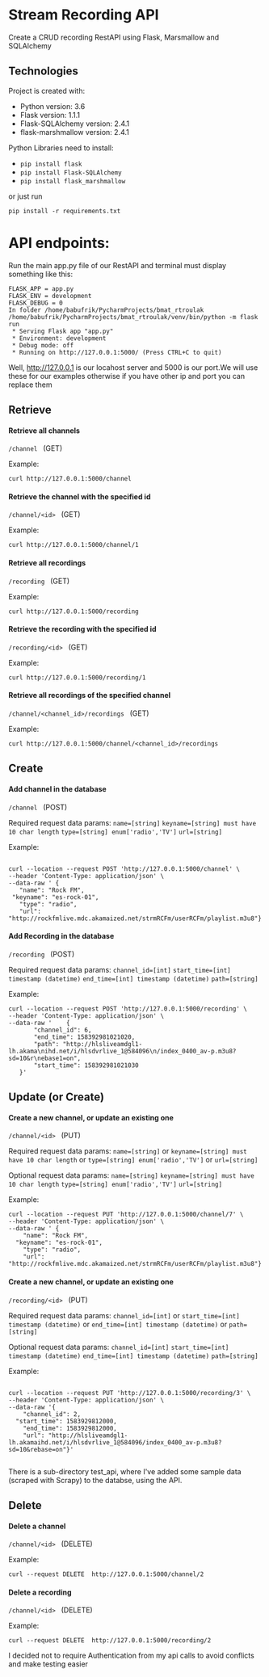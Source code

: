 # Stream Recording API
Create a CRUD recording RestAPI using Flask, Marsmallow and SQLAlchemy


## Technologies
Project is created with:
* Python version: 3.6
* Flask version: 1.1.1
* Flask-SQLAlchemy version: 2.4.1
* flask-marshmallow version: 2.4.1


Python Libraries need to install:
* ```pip install flask```
* ```pip install Flask-SQLAlchemy```
* ```pip install flask_marshmallow```

or just run

```pip install -r requirements.txt```




# API endpoints:

Run the main app.py file of our RestAPI and terminal must display something like this:
```
FLASK_APP = app.py
FLASK_ENV = development
FLASK_DEBUG = 0
In folder /home/babufrik/PycharmProjects/bmat_rtroulak
/home/babufrik/PycharmProjects/bmat_rtroulak/venv/bin/python -m flask run
 * Serving Flask app "app.py"
 * Environment: development
 * Debug mode: off
 * Running on http://127.0.0.1:5000/ (Press CTRL+C to quit)
```
Well, http://127.0.0.1 is our locahost server and 5000 is our port.We will use these for our examples otherwise if you have other ip and port you can replace them

## Retrieve

#### Retrieve all channels 

```/channel ``` (GET)
		
Example: 	
```
curl http://127.0.0.1:5000/channel
```

#### Retrieve the channel with the specified id 

```/channel/<id> ``` (GET)
		
Example: 	
```
curl http://127.0.0.1:5000/channel/1
```

#### Retrieve all recordings 

```/recording ``` (GET)
		
Example: 	
```
curl http://127.0.0.1:5000/recording
```



#### Retrieve the recording with the specified id 

```/recording/<id> ``` (GET)
		
Example: 	
```
curl http://127.0.0.1:5000/recording/1
```


#### Retrieve all recordings of the specified channel 

```/channel/<channel_id>/recordings ``` (GET)
		
Example: 	
```
curl http://127.0.0.1:5000/channel/<channel_id>/recordings
```


## Create

#### Add channel in the database

```/channel ``` (POST)

Required request data params:
 `name=[string]`
 `keyname=[string] must have 10 char length`
 `type=[string] enum['radio','TV']`
 `url=[string]`

 
 Example: 
 ```
 
 curl --location --request POST 'http://127.0.0.1:5000/channel' \
--header 'Content-Type: application/json' \
--data-raw ' {
	"name": "Rock FM",
  "keyname": "es-rock-01",
	"type": "radio",
	"url": "http://rockfmlive.mdc.akamaized.net/strmRCFm/userRCFm/playlist.m3u8"}

  ```
#### Add Recording in the database

```/recording ``` (POST)

Required request data params:
 `channel_id=[int]`
 `start_time=[int] timestamp (datetime)`
 `end_time=[int] timestamp (datetime)`
 `path=[string]`

 
 Example: 
 ```
curl --location --request POST 'http://127.0.0.1:5000/recording' \
--header 'Content-Type: application/json' \
--data-raw '    {
        "channel_id": 6,
        "end_time": 158392981021020,
        "path": "http://hlsliveamdgl1-lh.akama\nihd.net/i/hlsdvrlive_1@584096\n/index_0400_av-p.m3u8?sd=10&r\nebase1=on",
        "start_time": 158392981021030
    }'
  ```
  
## Update (or Create) 
 
#### Create a new channel, or update an existing one
    
```/channel/<id> ``` (PUT)

Required request data params: 
  `name=[string]` or
 `keyname=[string] must have 10 char length` or
 `type=[string] enum['radio','TV']` or
 `url=[string]`
 
Optional request data params:
 `name=[string]`
 `keyname=[string] must have 10 char length`
 `type=[string] enum['radio','TV']`
 `url=[string]`
 
Example:
```
curl --location --request PUT 'http://127.0.0.1:5000/channel/7' \
--header 'Content-Type: application/json' \
--data-raw ' {
	"name": "Rock FM",
  "keyname": "es-rock-01",
	"type": "radio",
	"url": "http://rockfmlive.mdc.akamaized.net/strmRCFm/userRCFm/playlist.m3u8"}'

 ``` 
 
 #### Create a new channel, or update an existing one
    
```/recording/<id> ``` (PUT)

Required request data params: 
  `channel_id=[int]` or
  `start_time=[int] timestamp (datetime)` or
 `end_time=[int] timestamp (datetime)` or
 `path=[string]`
 
Optional request data params:
`channel_id=[int]`
 `start_time=[int] timestamp (datetime)`
 `end_time=[int] timestamp (datetime)`
 `path=[string]`

Example:
```

curl --location --request PUT 'http://127.0.0.1:5000/recording/3' \
--header 'Content-Type: application/json' \
--data-raw '{
	"channel_id": 2,
  "start_time": 1583929812000,
	"end_time": 1583929812000,
	"url": "http://hlsliveamdgl1-lh.akamaihd.net/i/hlsdvrlive_1@584096/index_0400_av-p.m3u8?sd=10&rebase=on"}'
    

  ```

There is a sub-directory test_api, where I've added some sample data (scraped with Scrapy) to the databse, using the API.



## Delete
  

 #### Delete a channel
 
 ```/channel/<id> ``` (DELETE)
 
 
 Example:

```
curl --request DELETE  http://127.0.0.1:5000/channel/2
```

 #### Delete a recording
 
 ```/channel/<id> ``` (DELETE)
 
 
 Example:

```
curl --request DELETE  http://127.0.0.1:5000/recording/2
```
I decided not to require Authentication from my api calls to avoid conflicts and make testing easier 
